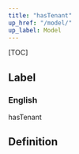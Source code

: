 ```yaml
---
title: "hasTenant"
up_href: "/model/"
up_label: Model
---
```


[TOC]

## Label

### English
hasTenant


## Definition



    

